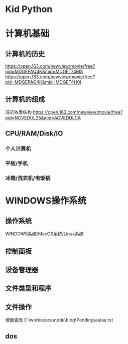 Kid Python
====
# 计算机基础
## 计算机的历史
https://open.163.com/newview/movie/free?pid=MDGEPAQ4K&mid=MDGET74MS
https://open.163.com/newview/movie/free?pid=MDGEPAQ4K&mid=MDGET4H0I
## 计算机的组成
冯诺依曼结构
https://open.163.com/newview/movie/free?pid=NGVEDUL25&mid=AGVEDULCA
## CPU/RAM/Disk/IO 
### 个人计算机
### 平板/手机
### 冰箱/洗衣机/电饭锅
# WINDOWS操作系统
## 操作系统
WINDOWS系统/MacOS系统/Linux系统
## 控制面板
## 设备管理器
## 文件类型和程序
## 文件操作
增删查改
C:\workspace\node\blog\Pending\aa\aa.txt
## dos